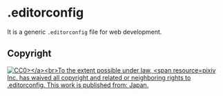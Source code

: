 # .editorconfig

It is a generic `.editorconfig` file for web development.

## Copyright

<p xmlns:dct="http://purl.org/dc/terms/" xmlns:vcard="http://www.w3.org/2001/vcard-rdf/3.0#"><a rel="license" href="http://creativecommons.org/publicdomain/zero/1.0/"><img src="http://i.creativecommons.org/p/zero/1.0/88x31.png" style="border-style: none;" alt="CC0></a><br>To the extent possible under law, <span resource="[_:publisher]" rel="dct:publisher"><span property="dct:title">pixiv Inc.</span></span> has waived all copyright and related or neighboring rights to <span property="dct:title">.editorconfig</span>. This work is published from: <span property="vcard:Country" datatype="dct:ISO3166" content="JP" about="[_:publisher]">Japan</span>.</p>

